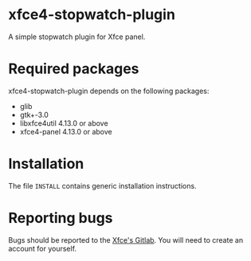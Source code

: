 xfce4-stopwatch-plugin
======================

A simple stopwatch plugin for Xfce panel.

Required packages
=================

xfce4-stopwatch-plugin depends on the following packages:

- glib
- gtk+-3.0
- libxfce4util 4.13.0 or above
- xfce4-panel 4.13.0 or above

Installation
============

The file `INSTALL` contains generic installation instructions.

Reporting bugs
==============

Bugs should be reported to the [Xfce's Gitlab](https://gitlab.xfce.org/panel-plugins/xfce4-stopwatch-plugin/-/issues).
You will need to create an account for yourself.

